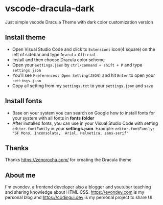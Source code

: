 # vscode-dracula-dark
Just simple vscode Dracula Theme with dark color customization version
## Install theme
- Open Visual Studio Code and click to `Extensions` icon(4 square) on the left of sidebar and type `Dracula Official`
- Install and then choose Dracula color scheme
- Open your `settings.json` by `ctrl/command + shift + P` and type `settings.json`
- You'll see `Preferences: Open Setting(JSON)` and hit `Enter` to open your `settings.json`
- Copy all setting from my `settings.txt` to your `settings.json` and `save`
## Install fonts
- Base on your system you can search on Google how to install fonts for your system with all fonts in **fonts folder**
- After installed fonts, you can use in your Visual Studio Code with setting `editor.fontFamily` in your **settings.json**. Example: `editor.fontFamily: "SF Mono, Inconsolata,  Arial, Helvetica, sans-serif"`
## Thanks
Thanks https://zenorocha.com/ for creating the Dracula theme
## About me
I'm evondev, a frontend developer also a blogger and youtuber teaching and sharing knowledge about HTML CSS. https://evondev.com is my personal blog and https://codingui.dev is my personal project to share UI.